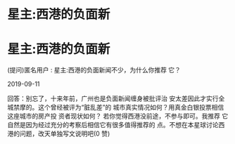 # 星主:西港的负面新

# 星主:西港的负面新

(提问)匿名用户 : 星主:西港的负面新闻不少，为什么你推荐 它？

2019-09-11

回答：别忘了，十来年前，广州也是负面新闻缠身被批评治 安太差因此才实行全城禁摩的。这个曾经被评为“脏乱差”的 城市真实情况如何？用真金白银投票相信这座城市的房产投 资者现状如何？ 若你觉得西港没前途，不参与即可。我推荐 它自然是因为经过充分的考察后相信它有很多值得推荐的 点。不想在本星球讨论西港的问题，改天单独写文说明吧(0 赞)